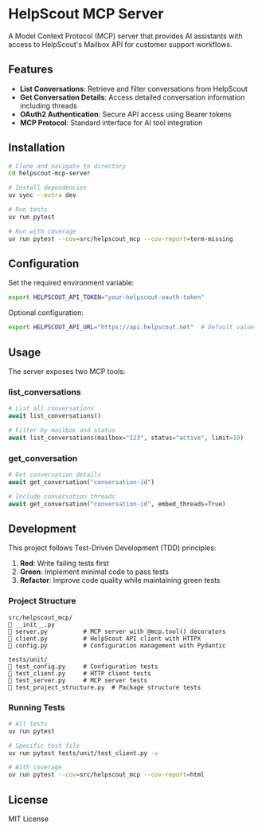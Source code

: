 # HelpScout MCP Server

A Model Context Protocol (MCP) server that provides AI assistants with access to HelpScout's Mailbox API for customer support workflows.

## Features

- **List Conversations**: Retrieve and filter conversations from HelpScout
- **Get Conversation Details**: Access detailed conversation information including threads
- **OAuth2 Authentication**: Secure API access using Bearer tokens
- **MCP Protocol**: Standard interface for AI tool integration

## Installation

```bash
# Clone and navigate to directory
cd helpscout-mcp-server

# Install dependencies
uv sync --extra dev

# Run tests
uv run pytest

# Run with coverage
uv run pytest --cov=src/helpscout_mcp --cov-report=term-missing
```

## Configuration

Set the required environment variable:

```bash
export HELPSCOUT_API_TOKEN="your-helpscout-oauth-token"
```

Optional configuration:
```bash
export HELPSCOUT_API_URL="https://api.helpscout.net"  # Default value
```

## Usage

The server exposes two MCP tools:

### list_conversations
```python
# List all conversations
await list_conversations()

# Filter by mailbox and status
await list_conversations(mailbox="123", status="active", limit=10)
```

### get_conversation
```python
# Get conversation details
await get_conversation("conversation-id")

# Include conversation threads
await get_conversation("conversation-id", embed_threads=True)
```

## Development

This project follows Test-Driven Development (TDD) principles:

1. **Red**: Write failing tests first
2. **Green**: Implement minimal code to pass tests
3. **Refactor**: Improve code quality while maintaining green tests

### Project Structure

```
src/helpscout_mcp/
   __init__.py
   server.py          # MCP server with @mcp.tool() decorators
   client.py          # HelpScout API client with HTTPX
   config.py          # Configuration management with Pydantic

tests/unit/
   test_config.py     # Configuration tests
   test_client.py     # HTTP client tests
   test_server.py     # MCP server tests
   test_project_structure.py  # Package structure tests
```

### Running Tests

```bash
# All tests
uv run pytest

# Specific test file
uv run pytest tests/unit/test_client.py -v

# With coverage
uv run pytest --cov=src/helpscout_mcp --cov-report=html
```

## License

MIT License